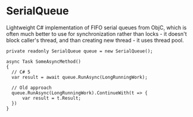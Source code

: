 # SerialQueue
Lightweight C# implementation of FIFO serial queues from ObjC, which is often much better to use for synchronization rather than locks - it doesn't block caller's thread, and than creating new thread - it uses thread pool.

    private readonly SerialQueue queue = new SerialQueue();
    
    async Task SomeAsyncMethod()
    {
      // C# 5
      var result = await queue.RunAsync(LongRunningWork);
    
      // Old approach
      queue.RunAsync(LongRunningWork).ContinueWith(t => {
          var result = t.Result;
      })
    }
